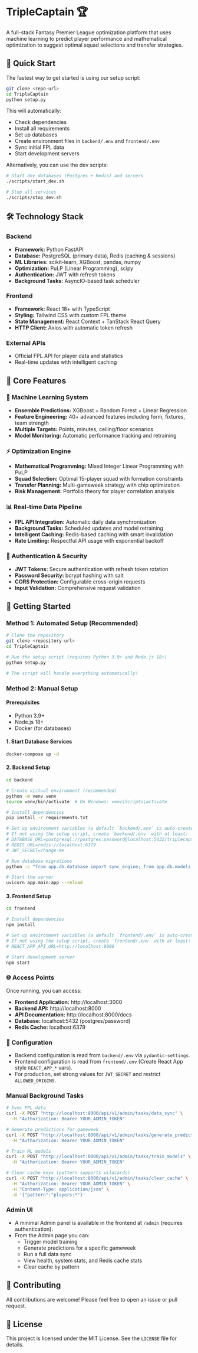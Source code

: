 # TripleCaptain 🏆

A full-stack Fantasy Premier League optimization platform that uses machine learning to predict player performance and mathematical optimization to suggest optimal squad selections and transfer strategies.

## 🚀 Quick Start

The fastest way to get started is using our setup script:

```bash
git clone <repo-url>
cd TripleCaptain
python setup.py
```

This will automatically:

- Check dependencies
- Install all requirements
- Set up databases
- Create environment files in `backend/.env` and `frontend/.env`
- Sync initial FPL data
- Start development servers

Alternatively, you can use the dev scripts:

```bash
# Start dev databases (Postgres + Redis) and servers
./scripts/start_dev.sh

# Stop all services
./scripts/stop_dev.sh
```

## 🛠 Technology Stack

### Backend

- **Framework:** Python FastAPI
- **Database:** PostgreSQL (primary data), Redis (caching & sessions)
- **ML Libraries:** scikit-learn, XGBoost, pandas, numpy
- **Optimization:** PuLP (Linear Programming), scipy
- **Authentication:** JWT with refresh tokens
- **Background Tasks:** AsyncIO-based task scheduler

### Frontend

- **Framework:** React 18+ with TypeScript
- **Styling:** Tailwind CSS with custom FPL theme
- **State Management:** React Context + TanStack React Query
- **HTTP Client:** Axios with automatic token refresh

### External APIs

- Official FPL API for player data and statistics
- Real-time updates with intelligent caching

## 🎯 Core Features

### 🤖 Machine Learning System

- **Ensemble Predictions:** XGBoost + Random Forest + Linear Regression
- **Feature Engineering:** 40+ advanced features including form, fixtures, team strength
- **Multiple Targets:** Points, minutes, ceiling/floor scenarios
- **Model Monitoring:** Automatic performance tracking and retraining

### ⚡ Optimization Engine

- **Mathematical Programming:** Mixed Integer Linear Programming with PuLP
- **Squad Selection:** Optimal 15-player squad with formation constraints
- **Transfer Planning:** Multi-gameweek strategy with chip optimization
- **Risk Management:** Portfolio theory for player correlation analysis

### 📊 Real-time Data Pipeline

- **FPL API Integration:** Automatic daily data synchronization
- **Background Tasks:** Scheduled updates and model retraining
- **Intelligent Caching:** Redis-based caching with smart invalidation
- **Rate Limiting:** Respectful API usage with exponential backoff

### 🔐 Authentication & Security

- **JWT Tokens:** Secure authentication with refresh token rotation
- **Password Security:** bcrypt hashing with salt
- **CORS Protection:** Configurable cross-origin requests
- **Input Validation:** Comprehensive request validation

## 🚀 Getting Started

### Method 1: Automated Setup (Recommended)

```bash
# Clone the repository
git clone <repository-url>
cd TripleCaptain

# Run the setup script (requires Python 3.9+ and Node.js 18+)
python setup.py

# The script will handle everything automatically!
```

### Method 2: Manual Setup

#### Prerequisites

- Python 3.9+
- Node.js 18+
- Docker (for databases)

#### 1. Start Database Services

```bash
docker-compose up -d
```

#### 2. Backend Setup

```bash
cd backend

# Create virtual environment (recommended)
python -m venv venv
source venv/bin/activate  # On Windows: venv\Scripts\activate

# Install dependencies
pip install -r requirements.txt

# Set up environment variables (a default `backend/.env` is auto-created by setup.py)
# If not using the setup script, create `backend/.env` with at least:
# DATABASE_URL=postgresql://postgres:password@localhost:5432/triplecaptain
# REDIS_URL=redis://localhost:6379
# JWT_SECRET=change-me

# Run database migrations
python -c "from app.db.database import sync_engine; from app.db.models import Base; Base.metadata.create_all(sync_engine)"

# Start the server
uvicorn app.main:app --reload
```

#### 3. Frontend Setup

```bash
cd frontend

# Install dependencies
npm install

# Set up environment variables (a default `frontend/.env` is auto-created by setup.py)
# If not using the setup script, create `frontend/.env` with at least:
# REACT_APP_API_URL=http://localhost:8000

# Start development server
npm start
```

### 🌐 Access Points

Once running, you can access:

- **Frontend Application:** http://localhost:3000
- **Backend API:** http://localhost:8000
- **API Documentation:** http://localhost:8000/docs
- **Database:** localhost:5432 (postgres/password)
- **Redis Cache:** localhost:6379

### 🔧 Configuration

- Backend configuration is read from `backend/.env` via `pydantic-settings`.
- Frontend configuration is read from `frontend/.env` (Create React App style `REACT_APP_*` vars).
- For production, set strong values for `JWT_SECRET` and restrict `ALLOWED_ORIGINS`.


### Manual Background Tasks

```bash
# Sync FPL data
curl -X POST "http://localhost:8000/api/v1/admin/tasks/data_sync" \
  -H "Authorization: Bearer YOUR_ADMIN_TOKEN"

# Generate predictions for gameweek
curl -X POST "http://localhost:8000/api/v1/admin/tasks/generate_predictions?gameweek=1" \
  -H "Authorization: Bearer YOUR_ADMIN_TOKEN"

# Train ML models
curl -X POST "http://localhost:8000/api/v1/admin/tasks/train_models" \
  -H "Authorization: Bearer YOUR_ADMIN_TOKEN"

# Clear cache keys (pattern supports wildcards)
curl -X POST "http://localhost:8000/api/v1/admin/tasks/clear_cache" \
  -H "Authorization: Bearer YOUR_ADMIN_TOKEN" \
  -H "Content-Type: application/json" \
  -d '{"pattern":"players:*"}'
```

### Admin UI

- A minimal Admin panel is available in the frontend at `/admin` (requires authentication).
- From the Admin page you can:
  - Trigger model training
  - Generate predictions for a specific gameweek
  - Run a full data sync
  - View health, system stats, and Redis cache stats
  - Clear cache by pattern

## 🤝 Contributing

All contributions are welcome! Please feel free to open an issue or pull request.

## 📄 License

This project is licensed under the MIT License. See the `LICENSE` file for details.